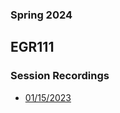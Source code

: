 ### Spring 2024
## EGR111
### Session Recordings


- [01/15/2023](https://nmc.zoom.us/rec/share/KFTz5Iyp5juq6Z7u4NPARB3CzS1qTMXXU1E92kg2Lj5TFjhm-_xgG8VUEjkITHf4.6hF3zd2hDeuLGM7M)

<!--
- [01/17/2023]()
- [01/22/2023]()
- [01/24/2023]()
- [01/29/2023]()
- [01/31/2023]()
- [02/05/2023]()
- [02/07/2023]()
- [02/12/2023]()
- [02/14/2023]()
- [02/19/2023]()
- [02/21/2023]()
- [02/26/2023]()
- [02/28/2023]()
- [03/05/2023]()
- [03/07/2023]()
- [03/12/2023]()
- [03/14/2023]()
- [03/19/2023]()
- [03/21/2023]()
- [03/26/2023]()
- [03/28/2023]()
- [04/02/2023]()
- [04/04/2023]()
- [04/09/2023]()
- [04/11/2023]()
- [04/16/2023]()
- [04/18/2023]()
- [04/23/2023]()
- [04/25/2023]()
- [04/30/2023]()
- [05/02/2023]()

-->
